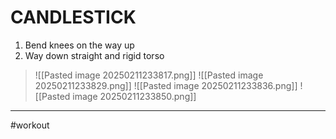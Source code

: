 # CANDLESTICK
1. Bend knees on the way up
2. Way down straight and rigid torso
>![[Pasted image 20250211233817.png]]
>![[Pasted image 20250211233829.png]]
>![[Pasted image 20250211233836.png]]
>![[Pasted image 20250211233850.png]]
---
#workout 